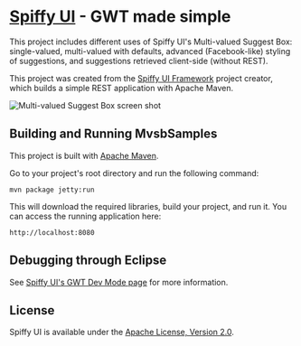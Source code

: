 [Spiffy UI](http://www.spiffyui.org) - GWT made simple
==================================================

This project includes different uses of Spiffy UI's Multi-valued Suggest Box: single-valued, multi-valued with defaults, advanced (Facebook-like) styling of suggestions, and suggestions retrieved client-side (without REST).

This project was created from the [Spiffy UI Framework](http://www.spiffyui.org) project creator, which builds a simple REST application with Apache Maven.

![Multi-valued Suggest Box screen shot](/bsiegal/MvsbSamples/raw/master/mvsb_screenshot.png)


Building and Running MvsbSamples
--------------------------------------

This project is built with [Apache Maven](http://maven.apache.org/).  
    
Go to your project's root directory and run the following command:

    mvn package jetty:run
        
This will download the required libraries, build your project, and run it.  You can access the running application here:

    http://localhost:8080
    

Debugging through Eclipse
--------------------------------------

See [Spiffy UI's GWT Dev Mode page](http://www.spiffyui.org/#!hostedMode) for more information.


License
--------------------------------------

Spiffy UI is available under the [Apache License, Version 2.0](http://www.apache.org/licenses/LICENSE-2.0.html).

